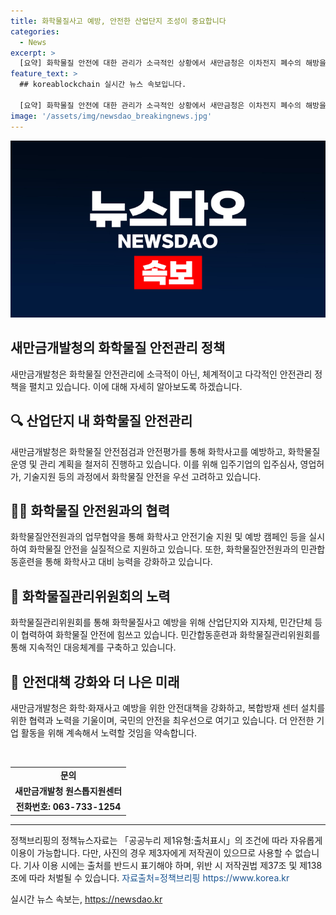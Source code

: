 ```yaml
---
title: 화학물질사고 예방, 안전한 산업단지 조성이 중요합니다
categories:
  - News
excerpt: >
  [요약] 화학물질 안전에 대한 관리가 소극적인 상황에서 새만금청은 이차전지 폐수의 해방을 서둘러 하고 있음. 그러나, 화학물질안전원과의 협약을 통해 화학물질 안전기술 지원에 노력하고 있으며, 화학물질관리위원회를 통해 화학사고 예방에 노력함. 이와 함께, 이차전지 특화단지를 위한 안전대책 및 대응체계 구축을 위한 노력 중임. 당국은 산업단지 관리부서, 지방환경청, 익산합동방제센터와 협력하여 관리해 나가고 있음. (150자)
feature_text: >
  ## koreablockchain 실시간 뉴스 속보입니다.

  [요약] 화학물질 안전에 대한 관리가 소극적인 상황에서 새만금청은 이차전지 폐수의 해방을 서둘러 하고 있음. 그러나, 화학물질안전원과의 협약을 통해 화학물질 안전기술 지원에 노력하고 있으며, 화학물질관리위원회를 통해 화학사고 예방에 노력함. 이와 함께, 이차전지 특화단지를 위한 안전대책 및 대응체계 구축을 위한 노력 중임. 당국은 산업단지 관리부서, 지방환경청, 익산합동방제센터와 협력하여 관리해 나가고 있음. (150자)
image: '/assets/img/newsdao_breakingnews.jpg'
---
```


<p><img src="/assets/img/newsdao_breakingnews.jpg" alt="koreablockchain 속보" /></p>

<h2 data-ke-size="size26">새만금개발청의 화학물질 안전관리 정책</h2>

<p data-ke-size="size16">새만금개발청은 화학물질 안전관리에 소극적이 아닌, 체계적이고 다각적인 안전관리 정책을 펼치고 있습니다. 이에 대해 자세히 알아보도록 하겠습니다.</p>

<h2 data-ke-size="size24">🔍 산업단지 내 화학물질 안전관리</h2>

<p data-ke-size="size16">새만금개발청은 화학물질 안전점검과 안전평가를 통해 화학사고를 예방하고, 화학물질 운영 및 관리 계획을 철저히 진행하고 있습니다. 이를 위해 입주기업의 입주심사, 영업허가, 기술지원 등의 과정에서 화학물질 안전을 우선 고려하고 있습니다.</p>

<h2 data-ke-size="size24">👨‍🔬 화학물질 안전원과의 협력</h2>

<p data-ke-size="size16">화학물질안전원과의 업무협약을 통해 화학사고 안전기술 지원 및 예방 캠페인 등을 실시하여 화학물질 안전을 실질적으로 지원하고 있습니다. 또한, 화학물질안전원과의 민관합동훈련을 통해 화학사고 대비 능력을 강화하고 있습니다.</p>

<h2 data-ke-size="size24">🤝 화학물질관리위원회의 노력</h2>

<p data-ke-size="size16">화학물질관리위원회를 통해 화학물질사고 예방을 위해 산업단지와 지자체, 민간단체 등이 협력하여 화학물질 안전에 힘쓰고 있습니다. 민간합동훈련과 화학물질관리위원회를 통해 지속적인 대응체계를 구축하고 있습니다.</p>

<h2 data-ke-size="size24">🔵 안전대책 강화와 더 나은 미래</h2>

<p data-ke-size="size16">새만금개발청은 화학·화재사고 예방을 위한 안전대책을 강화하고, 복합방재 센터 설치를 위한 협력과 노력을 기울이며, 국민의 안전을 최우선으로 여기고 있습니다. 더 안전한 기업 활동을 위해 계속해서 노력할 것임을 약속합니다.</p>

<p data-ke-size="size16">&nbsp;</p>

<table>
    <tbody>
        <tr>
            <td style="text-align: center; height: 17px;"><b>문의</b></td>
        </tr>
        <tr>
            <td style="text-align: center; height: 17px;"><b>새만금개발청 원스톱지원센터</b></td>
        </tr>
        <tr>
            <td style="text-align: center; height: 17px;"><b>전화번호: 063-733-1254</b></td>
        </tr>
    </tbody>
</table>

<hr>

<p data-ke-size="size16">정책브리핑의 정책뉴스자료는 「공공누리 제1유형:출처표시」의 조건에 따라 자유롭게 이용이 가능합니다. 다만, 사진의 경우 제3자에게 저작권이 있으므로 사용할 수 없습니다. 기사 이용 시에는 출처를 반드시 표기해야 하며, 위반 시 저작권법 제37조 및 제138조에 따라 처벌될 수 있습니다. <span style="color: #1a5490;">자료출처=정책브리핑 https://www.korea.kr</span></p>
실시간 뉴스 속보는, <a href="https://newsdao.kr" rel="dofollow">https://newsdao.kr</a>


